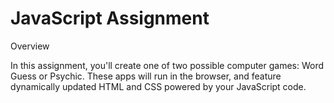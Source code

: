 # JavaScript Assignment

Overview

In this assignment, you'll create one of two possible computer games: Word Guess or Psychic. These apps will run in the browser, and feature dynamically updated HTML and CSS powered by your JavaScript code.
